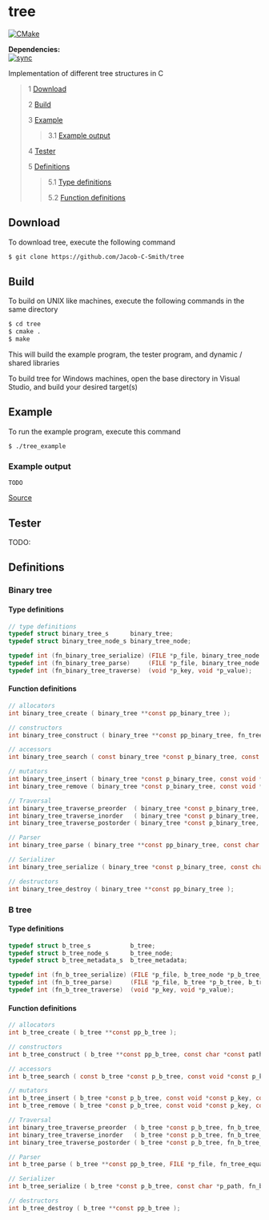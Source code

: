 # tree
[![CMake](https://github.com/Jacob-C-Smith/tree/actions/workflows/cmake.yml/badge.svg?branch=main)](https://github.com/Jacob-C-Smith/tree/actions/workflows/cmake.yml)

**Dependencies:**\
[![sync](https://github.com/Jacob-C-Smith/sync/actions/workflows/cmake.yml/badge.svg)](https://github.com/Jacob-C-Smith/sync/actions/workflows/cmake.yml)

 Implementation of different tree structures in C
 
 > 1 [Download](#download)
 >
 > 2 [Build](#build)
 >
 > 3 [Example](#example)
 >
 >> 3.1 [Example output](#example-output)
 >
 > 4 [Tester](#tester)
 >
 > 5 [Definitions](#definitions)
 >
 >> 5.1 [Type definitions](#type-definitions)
 >>
 >> 5.2 [Function definitions](#function-definitions)

 ## Download
 To download tree, execute the following command
 ```bash
 $ git clone https://github.com/Jacob-C-Smith/tree
 ```
 ## Build
 To build on UNIX like machines, execute the following commands in the same directory
 ```bash
 $ cd tree
 $ cmake .
 $ make
 ```
  This will build the example program, the tester program, and dynamic / shared libraries

  To build tree for Windows machines, open the base directory in Visual Studio, and build your desired target(s)
 ## Example
 To run the example program, execute this command
 ```
 $ ./tree_example
 ```
 ### Example output
 ```
 TODO
 ```
 [Source](main.c)

## Tester
 TODO: 
 
 ## Definitions
 ### Binary tree 
 #### Type definitions
```c
// type definitions
typedef struct binary_tree_s      binary_tree;
typedef struct binary_tree_node_s binary_tree_node;

typedef int (fn_binary_tree_serialize) (FILE *p_file, binary_tree_node *p_binary_tree_node);
typedef int (fn_binary_tree_parse)     (FILE *p_file, binary_tree_node *p_binary_tree_node);
typedef int (fn_binary_tree_traverse)  (void *p_key, void *p_value);
```

#### Function definitions
 ```c
// allocators
int binary_tree_create ( binary_tree **const pp_binary_tree );

// constructors
int binary_tree_construct ( binary_tree **const pp_binary_tree, fn_tree_equal *pfn_is_equal, unsigned long long node_size );

// accessors
int binary_tree_search ( const binary_tree *const p_binary_tree, const void *const p_key, const void **const pp_value );

// mutators
int binary_tree_insert ( binary_tree *const p_binary_tree, const void *const p_key, const void  *const p_value );
int binary_tree_remove ( binary_tree *const p_binary_tree, const void *const p_key, const void **const p_value );

// Traversal
int binary_tree_traverse_preorder  ( binary_tree *const p_binary_tree, fn_binary_tree_traverse *pfn_traverse );
int binary_tree_traverse_inorder   ( binary_tree *const p_binary_tree, fn_binary_tree_traverse *pfn_traverse );
int binary_tree_traverse_postorder ( binary_tree *const p_binary_tree, fn_binary_tree_traverse *pfn_traverse );

// Parser
int binary_tree_parse ( binary_tree **const pp_binary_tree, const char *p_file, fn_tree_equal *pfn_is_equal, fn_binary_tree_parse *pfn_parse_node );

// Serializer
int binary_tree_serialize ( binary_tree *const p_binary_tree, const char *p_path, fn_binary_tree_serialize *pfn_serialize_node );

// destructors
int binary_tree_destroy ( binary_tree **const pp_binary_tree );
 ```

 ### B tree
 #### Type definitions
 ```c
typedef struct b_tree_s           b_tree;
typedef struct b_tree_node_s      b_tree_node;
typedef struct b_tree_metadata_s  b_tree_metadata;

typedef int (fn_b_tree_serialize) (FILE *p_file, b_tree_node *p_b_tree_node);
typedef int (fn_b_tree_parse)     (FILE *p_file, b_tree *p_b_tree, b_tree_node **pp_b_tree_node, unsigned long long node_pointer );
typedef int (fn_b_tree_traverse)  (void *p_key, void *p_value);
 ```
 #### Function definitions
 ```c
// allocators
int b_tree_create ( b_tree **const pp_b_tree );

// constructors
int b_tree_construct ( b_tree **const pp_b_tree, const char *const path, fn_tree_equal *pfn_is_equal, int degree, unsigned long long node_size );

// accessors
int b_tree_search ( const b_tree *const p_b_tree, const void *const p_key, const void **const pp_value );

// mutators
int b_tree_insert ( b_tree *const p_b_tree, const void *const p_key, const void *const p_value );
int b_tree_remove ( b_tree *const p_b_tree, const void *const p_key, const void **const p_value );

// Traversal
int binary_tree_traverse_preorder  ( b_tree *const p_b_tree, fn_b_tree_traverse *pfn_traverse );
int binary_tree_traverse_inorder   ( b_tree *const p_b_tree, fn_b_tree_traverse *pfn_traverse );
int binary_tree_traverse_postorder ( b_tree *const p_b_tree, fn_b_tree_traverse *pfn_traverse );

// Parser
int b_tree_parse ( b_tree **const pp_b_tree, FILE *p_file, fn_tree_equal *pfn_is_equal, fn_b_tree_parse *pfn_parse_node );

// Serializer
int b_tree_serialize ( b_tree *const p_b_tree, const char *p_path, fn_b_tree_serialize *pfn_serialize_node );

// destructors
int b_tree_destroy ( b_tree **const pp_b_tree );
 ```
